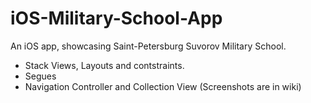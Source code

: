 # iOS-Military-School-App
An iOS app, showcasing Saint-Petersburg Suvorov Military School.
-  Stack Views, Layouts and contstraints. 
-  Segues
-  Navigation Controller and Collection View
(Screenshots are in wiki)

